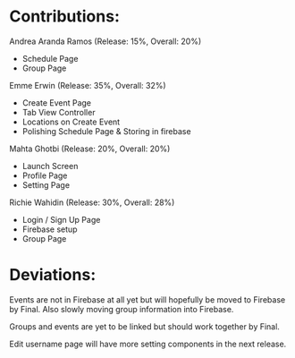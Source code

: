 # Contributions:

Andrea Aranda Ramos (Release: 15%, Overall: 20%)
- Schedule Page
- Group Page
  
Emme Erwin (Release: 35%, Overall: 32%)
- Create Event Page
- Tab View Controller
- Locations on Create Event
- Polishing Schedule Page & Storing in firebase

Mahta Ghotbi (Release: 20%, Overall: 20%)
- Launch Screen
- Profile Page
- Setting Page

Richie Wahidin (Release: 30%, Overall: 28%)
- Login / Sign Up Page 
- Firebase setup
- Group Page

# Deviations:
Events are not in Firebase at all yet but will hopefully be moved to Firebase by Final. Also slowly moving group information into Firebase. 

Groups and events are yet to be linked but should work together by Final.

Edit username page will have more setting components in the next release. 

